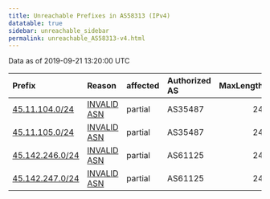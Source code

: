 ```yaml
---
title: Unreachable Prefixes in AS58313 (IPv4)
datatable: true
sidebar: unreachable_sidebar
permalink: unreachable_AS58313-v4.html
---
```


Data as of 2019-09-21 13:20:00 UTC


<div class="datatable-begin"></div>

| Prefix                                                   | Reason                                                                                                 | affected   | Authorized AS   |   MaxLength | Anchor                                         |   unreachable /24s |
|:---------------------------------------------------------|:-------------------------------------------------------------------------------------------------------|:-----------|:----------------|------------:|:-----------------------------------------------|-------------------:|
| [45.11.104.0/24](https://stat.ripe.net/45.11.104.0/24)   | [INVALID ASN](https://rpki-validator.ripe.net/announcement-preview?asn=AS58313&prefix=45.11.104.0/24)  | partial    | AS35487         |          24 | [RIPE](unreachable_RIPE_NCC_RPKI_Root-v4.html) |                  1 |
| [45.11.105.0/24](https://stat.ripe.net/45.11.105.0/24)   | [INVALID ASN](https://rpki-validator.ripe.net/announcement-preview?asn=AS58313&prefix=45.11.105.0/24)  | partial    | AS35487         |          24 | [RIPE](unreachable_RIPE_NCC_RPKI_Root-v4.html) |                  1 |
| [45.142.246.0/24](https://stat.ripe.net/45.142.246.0/24) | [INVALID ASN](https://rpki-validator.ripe.net/announcement-preview?asn=AS58313&prefix=45.142.246.0/24) | partial    | AS61125         |          24 | [RIPE](unreachable_RIPE_NCC_RPKI_Root-v4.html) |                  1 |
| [45.142.247.0/24](https://stat.ripe.net/45.142.247.0/24) | [INVALID ASN](https://rpki-validator.ripe.net/announcement-preview?asn=AS58313&prefix=45.142.247.0/24) | partial    | AS61125         |          24 | [RIPE](unreachable_RIPE_NCC_RPKI_Root-v4.html) |                  1 |

<div class="datatable-end"></div>